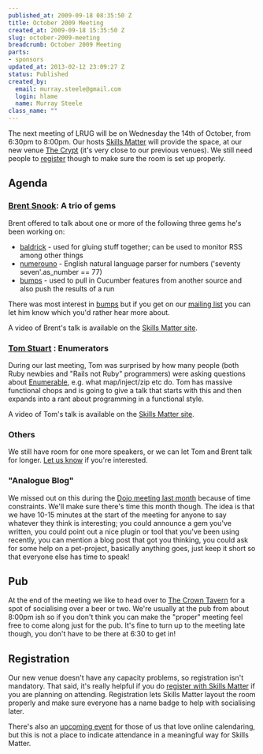 ```yaml
--- 
published_at: 2009-09-18 08:35:50 Z
title: October 2009 Meeting
created_at: 2009-09-18 15:35:50 Z
slug: october-2009-meeting
breadcrumb: October 2009 Meeting
parts: 
- sponsors
updated_at: 2013-02-12 23:09:27 Z
status: Published
created_by: 
  email: murray.steele@gmail.com
  login: hlame
  name: Murray Steele
class_name: ""
---
```


The next meeting of LRUG will be on Wednesday the 14th of October, from 6:30pm to 8:00pm.  Our hosts [Skills Matter](http://skillsmatter.com/) will provide the space, at our new venue [The Crypt](http://skillsmatter.com/location-details/home/166/26) (it's very close to our previous venues).  We still need people to <a href="#oct09registration">register</a> though to make sure the room is set up properly.

Agenda
------

### [Brent Snook](http://fuglylogic.com/): A trio of gems

Brent offered to talk about one or more of the following three gems he's been working on:

* [baldrick](http://github.com/brentsnook/baldrick/) - used for gluing stuff together; can be used to monitor RSS among other things
* [numerouno](http://github.com/brentsnook/numerouno/) - English natural language parser for numbers ('seventy seven'.as_number == 77)
* [bumps](http://github.com/brentsnook/bumps/) - used to pull in Cucumber features from another source and also push the results of a run

There was most interest in [bumps](http://github.com/brentsnook/bumps/) but if you get on our [mailing list](http://lists.lrug.org/listinfo.cgi/chat-lrug.org) you can let him know which you'd rather hear more about.

A video of Brent's talk is available on the [Skills Matter site](http://skillsmatter.com/podcast/ajax-ria/a-trio-of-gems).

### [Tom Stuart](http://experthuman.com/) : Enumerators

During our last meeting, Tom was surprised by how many people (both Ruby newbies and "Rails not Ruby" programmers) were asking questions about [Enumerable](http://www.ruby-doc.org/core/classes/Enumerable.html), e.g. what map/inject/zip etc do.  Tom has massive functional chops and is going to give a talk that starts with this and then expands into a rant about programming in a functional style.

A video of Tom's talk is available on the [Skills Matter site](http://skillsmatter.com/podcast/ajax-ria/enumerators).

### Others

We still have room for one more speakers, or we can let Tom and Brent talk for longer.  [Let us know](/speaking/) if you're interested.

### "Analogue Blog"

We missed out on this during the [Dojo meeting last month](/meetings/2009/08/18/september-2009-meeting/) because of time constraints.  We'll make sure there's time this month though.  The idea is that we have 10-15 minutes at the start of the meeting for anyone to say whatever they think is interesting; you could announce a gem you've written, you could point out a nice plugin or tool that you've been using recently, you can mention a blog post that got you thinking, you could ask for some help on a pet-project, basically anything goes, just keep it short so that everyone else has time to speak!

Pub
---

At the end of the meeting we like to head over to [The Crown Tavern](http://fancyapint.com/pubs/pub199.html) for a spot of socialising over a beer or two.  We're usually at the pub from about 8:00pm ish so if you don't think you can make the "proper" meeting feel free to come along just for the pub.  It's fine to turn up to the meeting late though, you don't have to be there at 6:30 to get in!

<a name="oct09registration"></a>
Registration
------------

Our new venue doesn't have any capacity problems, so registration isn't mandatory.  That said, it's really helpful if you do [register with Skills Matter](http://skillsmatter.com/event/ajax-ria/lrug-oct) if you are planning on attending.  Registration lets Skills Matter layout the room properly and make sure everyone has a name badge to help with socialising later.

There's also an [upcoming event](http://upcoming.yahoo.com/event/4423451/) for those of us that love online calendaring, but this is not a place to indicate attendance in a meaningful way for Skills Matter.
